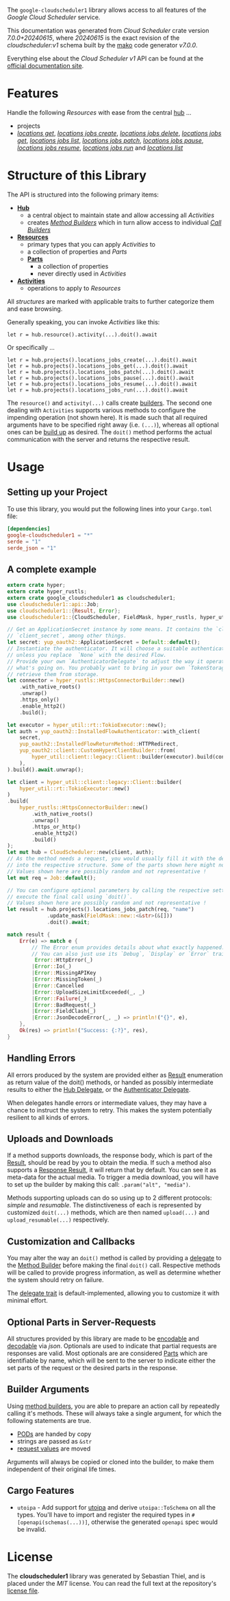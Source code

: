 <!---
DO NOT EDIT !
This file was generated automatically from 'src/generator/templates/api/README.md.mako'
DO NOT EDIT !
-->
The `google-cloudscheduler1` library allows access to all features of the *Google Cloud Scheduler* service.

This documentation was generated from *Cloud Scheduler* crate version *7.0.0+20240615*, where *20240615* is the exact revision of the *cloudscheduler:v1* schema built by the [mako](http://www.makotemplates.org/) code generator *v7.0.0*.

Everything else about the *Cloud Scheduler* *v1* API can be found at the
[official documentation site](https://cloud.google.com/scheduler/).
# Features

Handle the following *Resources* with ease from the central [hub](https://docs.rs/google-cloudscheduler1/7.0.0+20240615/google_cloudscheduler1/CloudScheduler) ...

* projects
 * [*locations get*](https://docs.rs/google-cloudscheduler1/7.0.0+20240615/google_cloudscheduler1/api::ProjectLocationGetCall), [*locations jobs create*](https://docs.rs/google-cloudscheduler1/7.0.0+20240615/google_cloudscheduler1/api::ProjectLocationJobCreateCall), [*locations jobs delete*](https://docs.rs/google-cloudscheduler1/7.0.0+20240615/google_cloudscheduler1/api::ProjectLocationJobDeleteCall), [*locations jobs get*](https://docs.rs/google-cloudscheduler1/7.0.0+20240615/google_cloudscheduler1/api::ProjectLocationJobGetCall), [*locations jobs list*](https://docs.rs/google-cloudscheduler1/7.0.0+20240615/google_cloudscheduler1/api::ProjectLocationJobListCall), [*locations jobs patch*](https://docs.rs/google-cloudscheduler1/7.0.0+20240615/google_cloudscheduler1/api::ProjectLocationJobPatchCall), [*locations jobs pause*](https://docs.rs/google-cloudscheduler1/7.0.0+20240615/google_cloudscheduler1/api::ProjectLocationJobPauseCall), [*locations jobs resume*](https://docs.rs/google-cloudscheduler1/7.0.0+20240615/google_cloudscheduler1/api::ProjectLocationJobResumeCall), [*locations jobs run*](https://docs.rs/google-cloudscheduler1/7.0.0+20240615/google_cloudscheduler1/api::ProjectLocationJobRunCall) and [*locations list*](https://docs.rs/google-cloudscheduler1/7.0.0+20240615/google_cloudscheduler1/api::ProjectLocationListCall)




# Structure of this Library

The API is structured into the following primary items:

* **[Hub](https://docs.rs/google-cloudscheduler1/7.0.0+20240615/google_cloudscheduler1/CloudScheduler)**
    * a central object to maintain state and allow accessing all *Activities*
    * creates [*Method Builders*](https://docs.rs/google-cloudscheduler1/7.0.0+20240615/google_cloudscheduler1/common::MethodsBuilder) which in turn
      allow access to individual [*Call Builders*](https://docs.rs/google-cloudscheduler1/7.0.0+20240615/google_cloudscheduler1/common::CallBuilder)
* **[Resources](https://docs.rs/google-cloudscheduler1/7.0.0+20240615/google_cloudscheduler1/common::Resource)**
    * primary types that you can apply *Activities* to
    * a collection of properties and *Parts*
    * **[Parts](https://docs.rs/google-cloudscheduler1/7.0.0+20240615/google_cloudscheduler1/common::Part)**
        * a collection of properties
        * never directly used in *Activities*
* **[Activities](https://docs.rs/google-cloudscheduler1/7.0.0+20240615/google_cloudscheduler1/common::CallBuilder)**
    * operations to apply to *Resources*

All *structures* are marked with applicable traits to further categorize them and ease browsing.

Generally speaking, you can invoke *Activities* like this:

```Rust,ignore
let r = hub.resource().activity(...).doit().await
```

Or specifically ...

```ignore
let r = hub.projects().locations_jobs_create(...).doit().await
let r = hub.projects().locations_jobs_get(...).doit().await
let r = hub.projects().locations_jobs_patch(...).doit().await
let r = hub.projects().locations_jobs_pause(...).doit().await
let r = hub.projects().locations_jobs_resume(...).doit().await
let r = hub.projects().locations_jobs_run(...).doit().await
```

The `resource()` and `activity(...)` calls create [builders][builder-pattern]. The second one dealing with `Activities`
supports various methods to configure the impending operation (not shown here). It is made such that all required arguments have to be
specified right away (i.e. `(...)`), whereas all optional ones can be [build up][builder-pattern] as desired.
The `doit()` method performs the actual communication with the server and returns the respective result.

# Usage

## Setting up your Project

To use this library, you would put the following lines into your `Cargo.toml` file:

```toml
[dependencies]
google-cloudscheduler1 = "*"
serde = "1"
serde_json = "1"
```

## A complete example

```Rust
extern crate hyper;
extern crate hyper_rustls;
extern crate google_cloudscheduler1 as cloudscheduler1;
use cloudscheduler1::api::Job;
use cloudscheduler1::{Result, Error};
use cloudscheduler1::{CloudScheduler, FieldMask, hyper_rustls, hyper_util, yup_oauth2};

// Get an ApplicationSecret instance by some means. It contains the `client_id` and
// `client_secret`, among other things.
let secret: yup_oauth2::ApplicationSecret = Default::default();
// Instantiate the authenticator. It will choose a suitable authentication flow for you,
// unless you replace  `None` with the desired Flow.
// Provide your own `AuthenticatorDelegate` to adjust the way it operates and get feedback about
// what's going on. You probably want to bring in your own `TokenStorage` to persist tokens and
// retrieve them from storage.
let connector = hyper_rustls::HttpsConnectorBuilder::new()
    .with_native_roots()
    .unwrap()
    .https_only()
    .enable_http2()
    .build();

let executor = hyper_util::rt::TokioExecutor::new();
let auth = yup_oauth2::InstalledFlowAuthenticator::with_client(
    secret,
    yup_oauth2::InstalledFlowReturnMethod::HTTPRedirect,
    yup_oauth2::client::CustomHyperClientBuilder::from(
        hyper_util::client::legacy::Client::builder(executor).build(connector),
    ),
).build().await.unwrap();

let client = hyper_util::client::legacy::Client::builder(
    hyper_util::rt::TokioExecutor::new()
)
.build(
    hyper_rustls::HttpsConnectorBuilder::new()
        .with_native_roots()
        .unwrap()
        .https_or_http()
        .enable_http2()
        .build()
);
let mut hub = CloudScheduler::new(client, auth);
// As the method needs a request, you would usually fill it with the desired information
// into the respective structure. Some of the parts shown here might not be applicable !
// Values shown here are possibly random and not representative !
let mut req = Job::default();

// You can configure optional parameters by calling the respective setters at will, and
// execute the final call using `doit()`.
// Values shown here are possibly random and not representative !
let result = hub.projects().locations_jobs_patch(req, "name")
             .update_mask(FieldMask::new::<&str>(&[]))
             .doit().await;

match result {
    Err(e) => match e {
        // The Error enum provides details about what exactly happened.
        // You can also just use its `Debug`, `Display` or `Error` traits
         Error::HttpError(_)
        |Error::Io(_)
        |Error::MissingAPIKey
        |Error::MissingToken(_)
        |Error::Cancelled
        |Error::UploadSizeLimitExceeded(_, _)
        |Error::Failure(_)
        |Error::BadRequest(_)
        |Error::FieldClash(_)
        |Error::JsonDecodeError(_, _) => println!("{}", e),
    },
    Ok(res) => println!("Success: {:?}", res),
}

```
## Handling Errors

All errors produced by the system are provided either as [Result](https://docs.rs/google-cloudscheduler1/7.0.0+20240615/google_cloudscheduler1/common::Result) enumeration as return value of
the doit() methods, or handed as possibly intermediate results to either the
[Hub Delegate](https://docs.rs/google-cloudscheduler1/7.0.0+20240615/google_cloudscheduler1/common::Delegate), or the [Authenticator Delegate](https://docs.rs/yup-oauth2/*/yup_oauth2/trait.AuthenticatorDelegate.html).

When delegates handle errors or intermediate values, they may have a chance to instruct the system to retry. This
makes the system potentially resilient to all kinds of errors.

## Uploads and Downloads
If a method supports downloads, the response body, which is part of the [Result](https://docs.rs/google-cloudscheduler1/7.0.0+20240615/google_cloudscheduler1/common::Result), should be
read by you to obtain the media.
If such a method also supports a [Response Result](https://docs.rs/google-cloudscheduler1/7.0.0+20240615/google_cloudscheduler1/common::ResponseResult), it will return that by default.
You can see it as meta-data for the actual media. To trigger a media download, you will have to set up the builder by making
this call: `.param("alt", "media")`.

Methods supporting uploads can do so using up to 2 different protocols:
*simple* and *resumable*. The distinctiveness of each is represented by customized
`doit(...)` methods, which are then named `upload(...)` and `upload_resumable(...)` respectively.

## Customization and Callbacks

You may alter the way an `doit()` method is called by providing a [delegate](https://docs.rs/google-cloudscheduler1/7.0.0+20240615/google_cloudscheduler1/common::Delegate) to the
[Method Builder](https://docs.rs/google-cloudscheduler1/7.0.0+20240615/google_cloudscheduler1/common::CallBuilder) before making the final `doit()` call.
Respective methods will be called to provide progress information, as well as determine whether the system should
retry on failure.

The [delegate trait](https://docs.rs/google-cloudscheduler1/7.0.0+20240615/google_cloudscheduler1/common::Delegate) is default-implemented, allowing you to customize it with minimal effort.

## Optional Parts in Server-Requests

All structures provided by this library are made to be [encodable](https://docs.rs/google-cloudscheduler1/7.0.0+20240615/google_cloudscheduler1/common::RequestValue) and
[decodable](https://docs.rs/google-cloudscheduler1/7.0.0+20240615/google_cloudscheduler1/common::ResponseResult) via *json*. Optionals are used to indicate that partial requests are responses
are valid.
Most optionals are are considered [Parts](https://docs.rs/google-cloudscheduler1/7.0.0+20240615/google_cloudscheduler1/common::Part) which are identifiable by name, which will be sent to
the server to indicate either the set parts of the request or the desired parts in the response.

## Builder Arguments

Using [method builders](https://docs.rs/google-cloudscheduler1/7.0.0+20240615/google_cloudscheduler1/common::CallBuilder), you are able to prepare an action call by repeatedly calling it's methods.
These will always take a single argument, for which the following statements are true.

* [PODs][wiki-pod] are handed by copy
* strings are passed as `&str`
* [request values](https://docs.rs/google-cloudscheduler1/7.0.0+20240615/google_cloudscheduler1/common::RequestValue) are moved

Arguments will always be copied or cloned into the builder, to make them independent of their original life times.

[wiki-pod]: http://en.wikipedia.org/wiki/Plain_old_data_structure
[builder-pattern]: http://en.wikipedia.org/wiki/Builder_pattern
[google-go-api]: https://github.com/google/google-api-go-client

## Cargo Features

* `utoipa` - Add support for [utoipa](https://crates.io/crates/utoipa) and derive `utoipa::ToSchema` on all
the types. You'll have to import and register the required types in `#[openapi(schemas(...))]`, otherwise the
generated `openapi` spec would be invalid.


# License
The **cloudscheduler1** library was generated by Sebastian Thiel, and is placed
under the *MIT* license.
You can read the full text at the repository's [license file][repo-license].

[repo-license]: https://github.com/Byron/google-apis-rsblob/main/LICENSE.md

